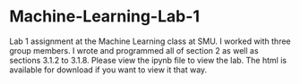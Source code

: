 # Machine-Learning-Lab-1
Lab 1 assignment at the Machine Learning class at SMU. I worked with three group members. I wrote and programmed all of section 2 as well as sections 3.1.2 to 3.1.8. Please view the ipynb file to view the lab. The html is available for download if you want to view it that way.
